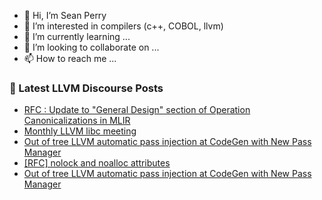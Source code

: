 - 👋 Hi, I’m Sean Perry
- 👀 I’m interested in compilers (c++, COBOL, llvm)
- 🌱 I’m currently learning ...
- 💞️ I’m looking to collaborate on ...
- 📫 How to reach me ...

<!---
s66perry/s66perry is a ✨ special ✨ repository because its `README.md` (this file) appears on your GitHub profile.
You can click the Preview link to take a look at your changes.
--->
### 📕 Latest LLVM Discourse Posts

<!-- DISCOURSE-LLVM:START -->
- [RFC : Update to &quot;General Design&quot; section of Operation Canonicalizations in MLIR](https://discourse.llvm.org/t/rfc-update-to-general-design-section-of-operation-canonicalizations-in-mlir/79355#post_9)
- [Monthly LLVM libc meeting](https://discourse.llvm.org/t/monthly-llvm-libc-meeting/74259#post_17)
- [Out of tree LLVM automatic pass injection at CodeGen with New Pass Manager](https://discourse.llvm.org/t/out-of-tree-llvm-automatic-pass-injection-at-codegen-with-new-pass-manager/79395#post_5)
- [[RFC] nolock and noalloc attributes](https://discourse.llvm.org/t/rfc-nolock-and-noalloc-attributes/76837?page=5#post_82)
- [Out of tree LLVM automatic pass injection at CodeGen with New Pass Manager](https://discourse.llvm.org/t/out-of-tree-llvm-automatic-pass-injection-at-codegen-with-new-pass-manager/79395#post_4)
<!-- DISCOURSE-LLVM:END -->
